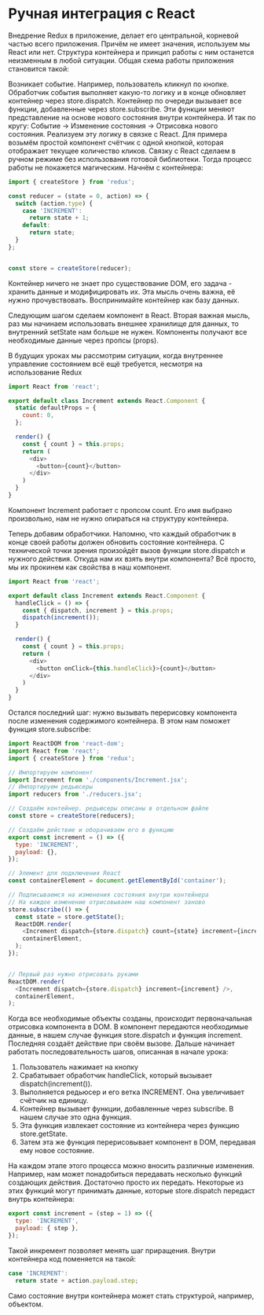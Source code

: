 # Ручная интеграция с React
Внедрение Redux в приложение, делает его центральной, корневой частью всего приложения. Причём не имеет значения, используем мы React или нет. Структура контейнера и принцип работы с ним останется неизменным в любой ситуации. Общая схема работы приложения становится такой:

Возникает событие. Например, пользователь кликнул по кнопке.
Обработчик события выполняет какую-то логику и в конце обновляет контейнер через store.dispatch.
Контейнер по очереди вызывает все функции, добавленные через store.subscribe. Эти функции меняют представление на основе нового состояния внутри контейнера. И так по кругу: Событие -> Изменение состояния -> Отрисовка нового состояния.
Реализуем эту логику в связке с React. Для примера возьмём простой компонент счётчик с одной кнопкой, которая отображает текущее количество кликов. Связку с React сделаем в ручном режиме без использования готовой библиотеки. Тогда процесс работы не покажется магическим. Начнём с контейнера:
```javascript
import { createStore } from 'redux';

const reducer = (state = 0, action) => {
  switch (action.type) {
    case 'INCREMENT':
      return state + 1;
    default:
      return state;
  }
};


const store = createStore(reducer);
```
Контейнер ничего не знает про существование DOM, его задача - хранить данные и модифицировать их. Эта мысль очень важна, её нужно прочувствовать. Воспринимайте контейнер как базу данных.

Следующим шагом сделаем компонент в React. Вторая важная мысль, раз мы начинаем использовать внешнее хранилище для данных, то внутренний setState нам больше не нужен. Компоненты получают все необходимые данные через пропсы (props).

В будущих уроках мы рассмотрим ситуации, когда внутреннее управление состоянием всё ещё требуется, несмотря на использование Redux
```javascript
import React from 'react';

export default class Increment extends React.Component {
  static defaultProps = {
    count: 0,
  };

  render() {
    const { count } = this.props;
    return (
      <div>
        <button>{count}</button>
      </div>
    )
  }
}
```
Компонент Increment работает с пропсом count. Его имя выбрано произвольно, нам не нужно опираться на структуру контейнера.

Теперь добавим обработчики. Напомню, что каждый обработчик в конце своей работы должен обновить состояние контейнера. С технической точки зрения произойдёт вызов функции store.dispatch и нужного действия. Откуда нам их взять внутри компонента? Всё просто, мы их прокинем как свойства в наш компонент.
```javascript
import React from 'react';

export default class Increment extends React.Component {
  handleClick = () => {
    const { dispatch, increment } = this.props;
    dispatch(increment());
  }

  render() {
    const { count } = this.props;
    return (
      <div>
        <button onClick={this.handleClick}>{count}</button>
      </div>
    )
  }
}
```
Остался последний шаг: нужно вызывать перерисовку компонента после изменения содержимого контейнера. В этом нам поможет функция store.subscribe:
```javascript
import ReactDOM from 'react-dom';
import React from 'react';
import { createStore } from 'redux';

// Импортируем компонент
import Increment from './components/Increment.jsx';
// Импортируем редьюсеры
import reducers from './reducers.jsx';

// Создаём контейнер. редьюсеры описаны в отдельном файле
const store = createStore(reducers);

// Создаём действие и оборачиваем его в функцию
export const increment = () => ({
  type: 'INCREMENT',
  payload: {},
});

// Элемент для подключения React
const containerElement = document.getElementById('container');

// Подписываемся на изменения состояния внутри контейнера
// На каждое изменение отрисовываем наш компонент заново
store.subscribe(() => {
  const state = store.getState();
  ReactDOM.render(
    <Increment dispatch={store.dispatch} count={state} increment={increment} />,
    containerElement,
  );
});


// Первый раз нужно отрисовать руками
ReactDOM.render(
  <Increment dispatch={store.dispatch} increment={increment} />,
  containerElement,
);
```
Когда все необходимые объекты созданы, происходит первоначальная отрисовка компонента в DOM. В компонент передаются необходимые данные, в нашем случае функция store.dispatch и функция increment. Последняя создаёт действие при своём вызове. Дальше начинает работать последовательность шагов, описанная в начале урока:

1. Пользователь нажимает на кнопку
2. Срабатывает обработчик handleClick, который вызывает dispatch(increment()).
3. Выполняется редьюсер и его ветка INCREMENT. Она увеличивает счётчик на единицу.
4. Контейнер вызывает функции, добавленные через subscribe. В нашем случае это одна функция.
5. Эта функция извлекает состояние из контейнера через функцию store.getState.
6. Затем эта же функция перерисовывает компонент в DOM, передавая ему новое состояние.

На каждом этапе этого процесса можно вносить различные изменения. Например, нам может понадобиться передавать несколько функций создающих действия. Достаточно просто их передать. Некоторые из этих функций могут принимать данные, которые store.dispatch передаст внутрь контейнера:
```javascript
export const increment = (step = 1) => ({
  type: 'INCREMENT',
  payload: { step },
});
```
Такой инкремент позволяет менять шаг приращения. Внутри контейнера код поменяется на такой:
```javascript
case 'INCREMENT':
  return state + action.payload.step;
  ```
Само состояние внутри контейнера может стать структурой, например, объектом.
